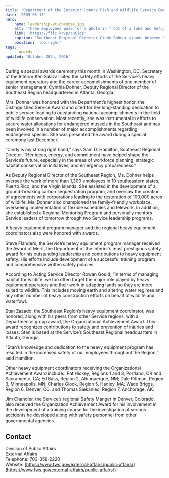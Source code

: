 ```yaml
---
title: 'Department of the Interior Honors Fish and Wildlife Service Employees at 66th Awards Convocation Ceremony Two Southeastern Employees Among Recipients'
date: '2009-05-13'
hero:
    name: leadership-at-noxubee.jpg
    alt: 'Three employees pose for a photo in front of a lake and Refuge sign at Sam D. Hamilton Noxubee National Wildlife Refuge'
    link: 'https://flic.kr/p/cuCjds'
    caption: 'Southeast Regional Director Cindy Dohner stands between Midwest Regional Director Tom Melius (left), and agency Director Dan Ashe (right). Photo by Tom MacKenzie, USFWS.'
    position: 'top right'
tags:
    - Awards
updated: 'October 20th, 2016'
---
```


During a special awards ceremony this month in Washington, DC, Secretary of the Interior Ken Salazar cited the safety efforts of the Service’s heavy equipment operators and the career accomplishments of one member of senior management, Cynthia Dohner, Deputy Regional Director of the Southeast Region headquartered in Atlanta, Georgia.

Mrs. Dohner was honored with the Department’s highest honor, the Distinguished Service Award and cited for her long-standing dedication to public service leading to outstanding national accomplishments in the field of wildlife conservation. Most recently, she was instrumental in efforts to secure water allocations for endangered mussels in the Southeast and has been involved in a number of major accomplishments regarding endangered species. She was presented the award during a special ceremony last December.

“Cindy is my strong right hand,” says Sam D. Hamilton, Southeast Regional Director. “Her ideas, energy, and commitment have helped shape the Service’s future, especially in the areas of workforce planning, strategic habitat conservation initiatives, and emergency preparedness.”

As Deputy Regional Director of the Southeast Region, Ms. Dohner helps oversee the work of more than 1,300 employees in 10 southeastern states, Puerto Rico, and the Virgin Islands. She assisted in the development of a ground-breaking carbon sequestration program, and oversaw the creation of agreements with corporations leading to the restoration of 100,000 acres of wildlife. Ms. Dohner also championed the family-friendly workplace, overseeing implementation of flexible schedules and telework. In addition, she established a Regional Mentoring Program and personally mentors Service leaders of tomorrow through two Service leadership programs.

A heavy equipment program manager and the regional heavy equipment coordinators also were honored with awards.

Steve Flanders, the Service’s heavy equipment program manager received the Award of Merit, the Department of the Interior’s most prestigious safety award for his outstanding leadership and contributions to heavy equipment safety. His efforts include development of a successful training program and comprehensive written safety policies.

According to Acting Service Director Rowan Gould, “In terms of managing habitat for wildlife, we too often forget the major role played by heavy equipment operators and their work in adapting lands so they are more suited to wildlife. This includes moving earth and altering water regimes and any other number of heavy construction efforts on behalf of wildlife and waterfowl.

Stan Zazado, the Southeast Region’s heavy equipment coordinator, was honored, along with his peers from other Service regions, with a Departmental group award, the Organizational Achievement Award. This award recognizes contributions to safety and prevention of injuries and losses. Stan is based at the Service’s Southeast Regional headquarters in Atlanta, Georgia.

"Stan’s knowledge and dedication to the heavy equipment program has resulted in the increased safety of our employees throughout the Region,” said Hamilton.

Other heavy equipment coordinators receiving the Organizational Achievement Award include:. Pat Hickey, Regions 1 and 8, Portland, OR and Sacramento, CA; Ed Bass, Region 2, Albuquerque, NM; Dale Pittman, Region 3, Minneapolis, MN; Charles Glock, Region 5, Hadley, MA; Wade Briggs, Region 6, Denver, CO; and Thomas Siekaniec, Region 7, Anchorage, AK.

Jim Chandler, the Service’s regional Safety Manger in Denver, Colorado, also received the Organization Achievement Award for his involvement in the development of a training course for the investigation of serious accidents he developed along with safety personnel from other governmental agencies.  

## Contact

Division of Public Affairs  
External Affairs  
Telephone: 703-358-2220  
Website: [https://www.fws.gov/external-affairs/public-affairs/](https://www.fws.gov/external-affairs/public-affairs/)
